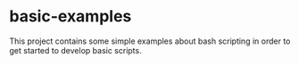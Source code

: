 # basic-examples

This project contains some simple examples about bash scripting in
order to get started to develop basic scripts.
